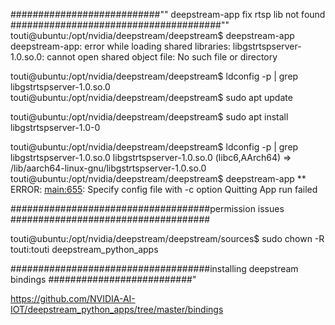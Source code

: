 
###########################"" deepstream-app fix  rtsp lib not found ######################################""
touti@ubuntu:/opt/nvidia/deepstream/deepstream$ deepstream-app
deepstream-app: error while loading shared libraries: libgstrtspserver-1.0.so.0: cannot open shared object file: No such file or directory


touti@ubuntu:/opt/nvidia/deepstream/deepstream$ ldconfig -p | grep libgstrtspserver-1.0.so.0
touti@ubuntu:/opt/nvidia/deepstream/deepstream$ sudo apt update

touti@ubuntu:/opt/nvidia/deepstream/deepstream$ sudo apt install libgstrtspserver-1.0-0

touti@ubuntu:/opt/nvidia/deepstream/deepstream$ ldconfig -p | grep libgstrtspserver-1.0.so.0
	libgstrtspserver-1.0.so.0 (libc6,AArch64) => /lib/aarch64-linux-gnu/libgstrtspserver-1.0.so.0
touti@ubuntu:/opt/nvidia/deepstream/deepstream$ deepstream-app
** ERROR: <main:655>: Specify config file with -c option
Quitting
App run failed


####################################permission issues ####################################

touti@ubuntu:/opt/nvidia/deepstream/deepstream/sources$ sudo chown -R touti:touti  deepstream_python_apps


####################################installing deepstream bindings ##########################"

https://github.com/NVIDIA-AI-IOT/deepstream_python_apps/tree/master/bindings